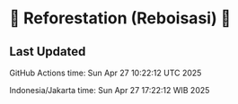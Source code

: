 
# 🌳 Reforestation (Reboisasi) 🌲

## Last Updated

GitHub Actions time: Sun Apr 27 10:22:12 UTC 2025

Indonesia/Jakarta time: Sun Apr 27 17:22:12 WIB 2025
